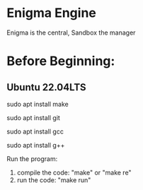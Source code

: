 # Enigma Engine
Enigma is the central, Sandbox the manager

# Before Beginning:
## Ubuntu 22.04LTS
sudo apt install make

sudo apt install git

sudo apt install gcc

sudo apt install g++


Run the program:

1) compile the code: "make" or "make re"
2) run the code: "make run"